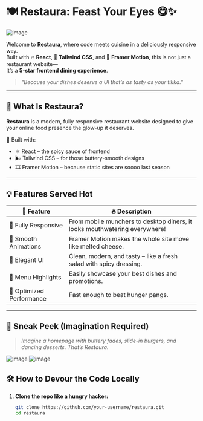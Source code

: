# 🍽️ Restaura: Feast Your Eyes 😋✨

![image](https://github.com/user-attachments/assets/012ee925-605d-4795-be70-a237776c59b9)


Welcome to **Restaura**, where code meets cuisine in a deliciously responsive way.  
Built with 🔥 **React**, 🎨 **Tailwind CSS**, and 💃 **Framer Motion**, this is not just a restaurant website—  
It’s a **5-star frontend dining experience**.

> _"Because your dishes deserve a UI that’s as tasty as your tikka."_

---

## 🚀 What Is Restaura?

**Restaura** is a modern, fully responsive restaurant website designed to give your online food presence the glow-up it deserves.

🍜 Built with:  
- ⚛️ React – the spicy sauce of frontend  
- 🌬️ Tailwind CSS – for those buttery-smooth designs  
- 🎞️ Framer Motion – because static sites are soooo last season

---

## 💡 Features Served Hot

| 🧂 Feature               | 🔥 Description                                                                 |
|--------------------------|------------------------------------------------------------------------------|
| 🍕 Fully Responsive       | From mobile munchers to desktop diners, it looks mouthwatering everywhere! |
| 🍹 Smooth Animations     | Framer Motion makes the whole site move like melted cheese.                |
| 🥗 Elegant UI            | Clean, modern, and tasty – like a fresh salad with spicy dressing.         |
| 🍤 Menu Highlights       | Easily showcase your best dishes and promotions.                           |
| 🧁 Optimized Performance | Fast enough to beat hunger pangs.                                           |

---

## 📸 Sneak Peek (Imagination Required)

> _Imagine a homepage with buttery fades, slide-in burgers, and dancing desserts. That’s Restaura._

![image](https://github.com/user-attachments/assets/fe96cf3f-1558-420d-bfd0-de380d642aff)
![image](https://github.com/user-attachments/assets/e93eccec-252b-47b4-8881-71e9b1069a30)



## 🛠️ How to Devour the Code Locally

1. **Clone the repo like a hungry hacker:**
   ```bash
   git clone https://github.com/your-username/restaura.git
   cd restaura
